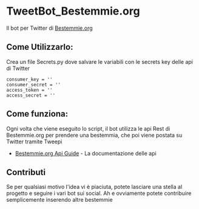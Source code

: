 # TweetBot_Bestemmie.org

Il bot per Twitter di [Bestemmie.org](http://www.bestemmie.org)

## Come Utilizzarlo:

Crea un file Secrets.py dove salvare le variabili con le secrets key delle api di Twitter


```
consumer_key = ''
consumer_secret = ''
access_token = ''
access_secret = ''

```

## Come funziona:
Ogni volta che viene eseguito lo script, il bot utilizza le api Rest di Bestemmie.org per prendere una bestemmia, che poi viene postata su Twitter tramite Tweepi
* [Bestemmie.org Api Guide](http://www.bestemmie.org/bestemmie/api_show/) - La documentazione delle api


## Contributi

Se per qualsiasi motivo l'idea vi è piaciuta, potete lasciare una stella al progetto e seguire i vari bot sui social.
Ah e ovviamente potete contribuire semplicemente inserendo altre bestemmie




